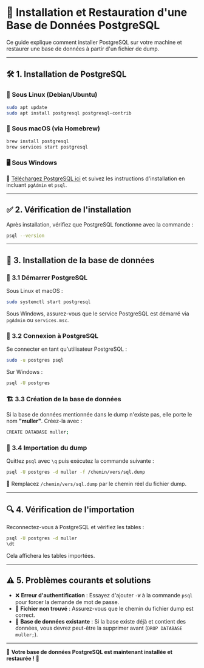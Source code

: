 # 📌 Installation et Restauration d'une Base de Données PostgreSQL

Ce guide explique comment installer PostgreSQL sur votre machine et restaurer une base de données à partir d'un fichier de dump.

---

## 🛠 1. Installation de PostgreSQL

### 🐧 Sous Linux (Debian/Ubuntu)
```sh
sudo apt update
sudo apt install postgresql postgresql-contrib
```

### 🍏 Sous macOS (via Homebrew)
```sh
brew install postgresql
brew services start postgresql
```

### 🖥 Sous Windows
🔗 [Téléchargez PostgreSQL ici](https://www.postgresql.org/download/) et suivez les instructions d'installation en incluant `pgAdmin` et `psql`.

---

## ✅ 2. Vérification de l'installation
Après installation, vérifiez que PostgreSQL fonctionne avec la commande :
```sh
psql --version
```

---

## 🔄 3. Installation de la base de données

### 🚀 3.1 Démarrer PostgreSQL
Sous Linux et macOS :
```sh
sudo systemctl start postgresql
```

Sous Windows, assurez-vous que le service PostgreSQL est démarré via `pgAdmin` ou `services.msc`.

### 🔑 3.2 Connexion à PostgreSQL
Se connecter en tant qu'utilisateur PostgreSQL :
```sh
sudo -u postgres psql
```
Sur Windows :
```sh
psql -U postgres
```

### 🏗 3.3 Création de la base de données
Si la base de données mentionnée dans le dump n'existe pas, elle porte le nom **"muller"**. Créez-la avec :
```sh
CREATE DATABASE muller;
```

### 📂 3.4 Importation du dump
Quittez `psql` avec `\q` puis exécutez la commande suivante :
```sh
psql -U postgres -d muller -f /chemin/vers/sql.dump
```
📝 Remplacez `/chemin/vers/sql.dump` par le chemin réel du fichier dump.

---

## 🔍 4. Vérification de l'importation
Reconnectez-vous à PostgreSQL et vérifiez les tables :
```sh
psql -U postgres -d muller
\dt
```
Cela affichera les tables importées.

---

## ⚠️ 5. Problèmes courants et solutions
- ❌ **Erreur d'authentification** : Essayez d'ajouter `-W` à la commande `psql` pour forcer la demande de mot de passe.
- 📁 **Fichier non trouvé** : Assurez-vous que le chemin du fichier dump est correct.
- 🔄 **Base de données existante** : Si la base existe déjà et contient des données, vous devrez peut-être la supprimer avant (`DROP DATABASE muller;`).

---

🎉 **Votre base de données PostgreSQL est maintenant installée et restaurée !** 🚀

